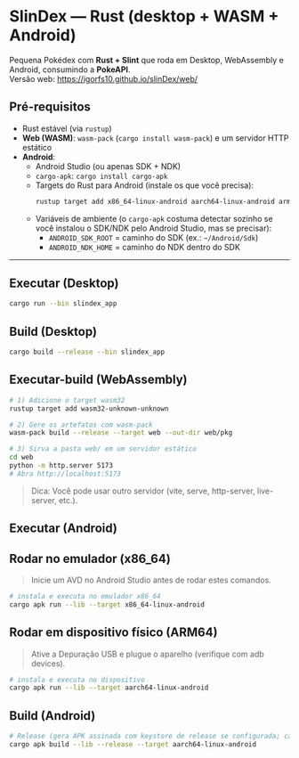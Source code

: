 # SlinDex — Rust (desktop + WASM + Android)

Pequena Pokédex com **Rust + Slint** que roda em Desktop, WebAssembly e Android, consumindo a **PokeAPI**.  
Versão web: https://igorfs10.github.io/slinDex/web/

## Pré-requisitos
- Rust estável (via `rustup`)
- **Web (WASM)**: `wasm-pack` (`cargo install wasm-pack`) e um servidor HTTP estático
- **Android**:
  - Android Studio (ou apenas SDK + NDK)
  - `cargo-apk`: `cargo install cargo-apk`
  - Targets do Rust para Android (instale os que você precisa):
    ```bash
    rustup target add x86_64-linux-android aarch64-linux-android armv7-linux-androideabi
    ```
  - Variáveis de ambiente (o `cargo-apk` costuma detectar sozinho se você instalou o SDK/NDK pelo Android Studio, mas se precisar):
    - `ANDROID_SDK_ROOT` = caminho do SDK (ex.: `~/Android/Sdk`)
    - `ANDROID_NDK_HOME` = caminho do NDK dentro do SDK

---

## Executar (Desktop)
```bash
cargo run --bin slindex_app
```
## Build (Desktop)
```bash
cargo build --release --bin slindex_app
```

## Executar-build (WebAssembly)
```bash
# 1) Adicione o target wasm32
rustup target add wasm32-unknown-unknown

# 2) Gere os artefatos com wasm-pack
wasm-pack build --release --target web --out-dir web/pkg

# 3) Sirva a pasta web/ em um servidor estático
cd web
python -m http.server 5173
# Abra http://localhost:5173
```
> Dica: Você pode usar outro servidor (vite, serve, http-server, live-server, etc.).

## Executar (Android)
## Rodar no emulador (x86_64)
> Inicie um AVD no Android Studio antes de rodar estes comandos.
```bash
# instala e executa no emulador x86_64
cargo apk run --lib --target x86_64-linux-android
```
## Rodar em dispositivo físico (ARM64)
> Ative a Depuração USB e plugue o aparelho (verifique com adb devices).
```bash
# instala e executa no dispositivo
cargo apk run --lib --target aarch64-linux-android
```

## Build (Android)
```bash
# Release (gera APK assinada com keystore de release se configurada; caso contrário remova --release)
cargo apk build --lib --release --target aarch64-linux-android
```